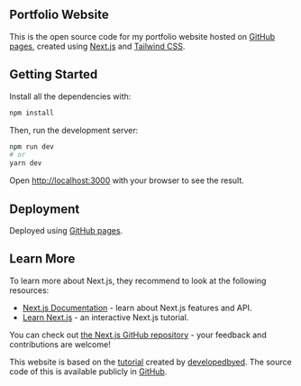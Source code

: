 ## Portfolio Website
This is the open source code for my portfolio website hosted on [GitHub pages](https://lenakita.github.io), created using [Next.js](https://nextjs.org/) and [Tailwind CSS](https://tailwindcss.com).

## Getting Started

Install all the dependencies with:

```bash
npm install
```

Then, run the development server:

```bash
npm run dev
# or
yarn dev
```

Open [http://localhost:3000](http://localhost:3000) with your browser to see the result.

## Deployment

Deployed using [GitHub pages](https://pages.github.com/).

## Learn More

To learn more about Next.js, they recommend to look at the following resources:

- [Next.js Documentation](https://nextjs.org/docs) - learn about Next.js features and API.
- [Learn Next.js](https://nextjs.org/learn) - an interactive Next.js tutorial.

You can check out [the Next.js GitHub repository](https://github.com/vercel/next.js/) - your feedback and contributions are welcome!

This website is based on the [tutorial](https://www.youtube.com/watch?v=k-Pi5ZMxHWY) created by [developedbyed](https://www.youtube.com/c/DevEd). The source code of this is available publicly in [GitHub](https://github.com/developedbyed/react-portofolio-with-tailwind).
